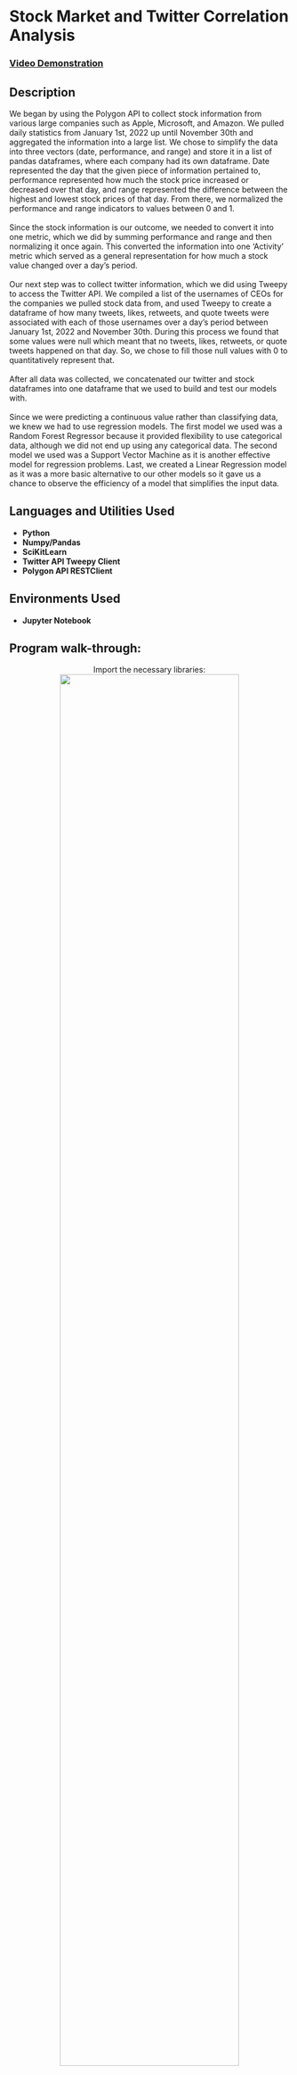 <h1>Stock Market and Twitter Correlation Analysis</h1>

 ### [Video Demonstration](https://youtu.be/6LiRfb4rg8Y)

<h2>Description</h2>
We began by using the Polygon API to collect stock information from various large companies such as Apple, Microsoft, and Amazon.
We pulled daily statistics from January 1st, 2022 up until November 30th and aggregated the information into a large list. We chose
to simplify the data into three vectors (date, performance, and range) and store it in a list of pandas dataframes, where each
company had its own dataframe. Date represented the day that the given piece of information pertained to, performance represented
how much the stock price increased or decreased over that day, and range represented the difference between the highest and lowest
stock prices of that day. From there, we normalized the performance and range indicators to values between 0 and 1.
<br/>
<br/>
Since the stock information is our outcome, we needed to convert it into one metric, which we did by summing performance and range
and then normalizing it once again. This converted the information into one ‘Activity’ metric which served as a general
representation for how much a stock value changed over a day’s period.
<br/>
<br/>
Our next step was to collect twitter information, which we did using Tweepy to access the Twitter API. We compiled a list of the
usernames of CEOs for the companies we pulled stock data from, and used Tweepy to create a dataframe of how many tweets, likes,
retweets, and quote tweets were associated with each of those usernames over a day’s period between January 1st, 2022 and November
30th. During this process we found that some values were null which meant that no tweets, likes, retweets, or quote tweets happened
on that day. So, we chose to fill those null values with 0 to quantitatively represent that.
<br/>
<br/>
After all data was collected, we concatenated our twitter and stock dataframes into one dataframe that we used to build and test our
models with. 
<br/>
<br/>
Since we were predicting a continuous value rather than classifying data, we knew we had to use regression models. The first model we used
was a Random Forest Regressor because it provided flexibility to use categorical data, although we did not end up using any categorical
data. The second model we used was a Support Vector Machine as it is another effective model for regression problems. Last, we created a
Linear Regression model as it was a more basic alternative to our other models so it gave us a chance to observe the efficiency of a model
that simplifies the input data.

<h2>Languages and Utilities Used</h2>

- <b>Python</b> 
- <b>Numpy/Pandas</b> 
- <b>SciKitLearn</b>
- <b>Twitter API Tweepy Client</b>
- <b>Polygon API RESTClient</b>

<h2>Environments Used </h2>

- <b>Jupyter Notebook</b>

<h2>Program walk-through:</h2>

<p align="center">
Import the necessary libraries: <br/>
<img src="https://imgur.com/Pxgi08u.png" height="80%" width="80%"/>
<br />
<br />
Set up the Polygon API Client:  <br/>
<img src="https://imgur.com/7ZJUEPw.png" height="80%" width="80%"/>
<br />
<br />
Collect data from Polygon: <br/>
<img src="https://imgur.com/3usO9r8.png" height="80%" width="80%"/>
<br />
<br />
Set up the Twitter API Tweepy Client:  <br/>
<img src="https://imgur.com/ymauZ62.png" height="80%" width="80%"/>
<br />
<br />
Collect data from Twitter:  <br/>
<img src="https://imgur.com/kmIwqQN.png" height="80%" width="80%"/>
<br />
<img src="https://imgur.com/MlfeJ0c.png" height="80%" width="80%"/>
<br />
<br />
Build a Random Forest Regressor model:  <br/>
<img src="https://imgur.com/SNejO7I.png" height="80%" width="80%"/>
<br />
<br />
Build a Support Vector Machine Regression model:  <br/>
<img src="https://imgur.com/U41qDis.png" height="80%" width="80%"/>
<br />
<br />
Build a Linear Regression model:  <br/>
<img src="https://imgur.com/CkaKasL.png" height="80%" width="80%"/>
</p>

<!--
 ```diff
- text in red
+ text in green
! text in orange
# text in gray
@@ text in purple (and bold)@@
```
--!>
